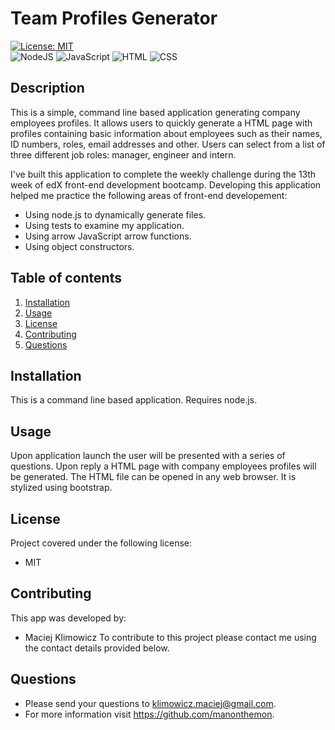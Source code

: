 # Team Profiles Generator

  [![License: MIT](https://img.shields.io/badge/License-MIT-yellow.svg)](https://opensource.org/licenses/MIT)<br>
![NodeJS](https://img.shields.io/badge/node.js-6DA55F?style=for-the-badge&logo=node.js&logoColor=white)
![JavaScript](https://img.shields.io/badge/JavaScript-323330?style=for-the-badge&logo=javascript&logoColor=F7DF1E)
![HTML](https://img.shields.io/badge/HTML5-E34F26?style=for-the-badge&logo=html5&logoColor=white) ![CSS](https://img.shields.io/badge/CSS3-1572B6?style=for-the-badge&logo=css3&logoColor=white)

  ## Description 
  This is a simple, command line based application generating company employees profiles. It allows users to quickly generate a HTML page with profiles containing basic information about employees such as their names, ID numbers, roles, email addresses and other. Users can select from a list of three different job roles: manager, engineer and intern. 
  
  I've built this application to complete the weekly challenge during the 13th week of edX front-end development bootcamp. Developing this application helped me practice the following areas of front-end developement:

  - Using node.js to dynamically generate files.
  - Using tests to examine my application.
  - Using arrow JavaScript arrow functions.
  - Using object constructors.

  ## Table of contents
1. [Installation](#installation)
2. [Usage](#usage)
3. [License](#license)
4. [Contributing](#contributing)
5. [Questions](#questions)

  ## Installation
This is a command line based application. Requires node.js.

## Usage
 Upon application launch the user will be presented with a series of questions. Upon reply a HTML page with company employees profiles will be generated. The HTML file can be opened in any web browser. It is stylized using bootstrap.

 ## License
 Project covered under the following license: 
 - MIT<br>
  
 ## Contributing
 This app was developed by:
 - Maciej Klimowicz
 To contribute to this project please contact me using the contact details provided below.
  
 ## Questions
   - Please send your questions to klimowicz.maciej@gmail.com.
   - For more information visit https://github.com/manonthemon. 